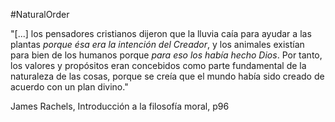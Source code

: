 #NaturalOrder

"[...] los pensadores cristianos dijeron que la lluvia caía para ayudar a las plantas _porque ésa era la intención del Creador_, y los animales existían para bien de los humanos porque _para eso los había hecho Dios_. Por tanto, los valores y propósitos eran concebidos como parte fundamental de la naturaleza de las cosas, porque se creía que el mundo había sido creado de acuerdo con un plan divino."

James Rachels, Introducción a la filosofía moral, p96